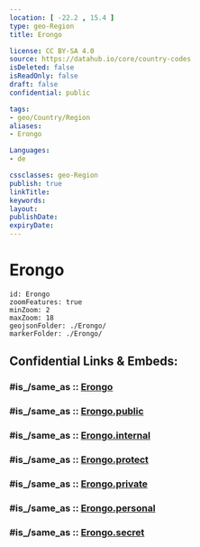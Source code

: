 ```yaml
---
location: [ -22.2 , 15.4 ] 
type: geo-Region
title: Erongo

license: CC BY-SA 4.0
source: https://datahub.io/core/country-codes
isDeleted: false
isReadOnly: false
draft: false
confidential: public

tags:
- geo/Country/Region
aliases:
- Erongo

Languages:
- de

cssclasses: geo-Region
publish: true
linkTitle: 
keywords: 
layout: 
publishDate: 
expiryDate: 
---
```


# Erongo

```leaflet
id: Erongo
zoomFeatures: true 
minZoom: 2 
maxZoom: 18
geojsonFolder: ./Erongo/
markerFolder: ./Erongo/
```


## Confidential Links & Embeds: 

### #is_/same_as :: [Erongo](/_Standards/Earth/Continent/Africa/Africa~South/Namibia/Regions~Namibia/Erongo.md) 

### #is_/same_as :: [Erongo.public](/_public/Earth/Continent/Africa/Africa~South/Namibia/Regions~Namibia/Erongo.public.md) 

### #is_/same_as :: [Erongo.internal](/_internal/Earth/Continent/Africa/Africa~South/Namibia/Regions~Namibia/Erongo.internal.md) 

### #is_/same_as :: [Erongo.protect](/_protect/Earth/Continent/Africa/Africa~South/Namibia/Regions~Namibia/Erongo.protect.md) 

### #is_/same_as :: [Erongo.private](/_private/Earth/Continent/Africa/Africa~South/Namibia/Regions~Namibia/Erongo.private.md) 

### #is_/same_as :: [Erongo.personal](/_personal/Earth/Continent/Africa/Africa~South/Namibia/Regions~Namibia/Erongo.personal.md) 

### #is_/same_as :: [Erongo.secret](/_secret/Earth/Continent/Africa/Africa~South/Namibia/Regions~Namibia/Erongo.secret.md)

